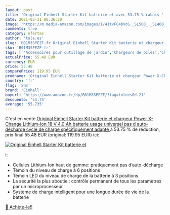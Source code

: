 ```yaml
---
layout: post
title: 'Original Einhell Starter Kit batterie et avec 53.75 % rabais '
date: 2021-05-31 00:36:20
image: 'https://m.media-amazon.com/images/I/41tvFC4bVoS._SL500_._SL400_.jpg'
comments: true
category: ofertas
author: 'tole.es'
slug: 'B01M3SPEZF-fr Original Einhell Starter Kit batterie et chargeur Power...'
sku: 'B01M3SPEZF-fr'
tags: [ 'Accessoires pour outillage de jardin','Chargeurs de piles','Chargeurs doutils électriques','High-Tech','Jardin','Piles, chargeurs et testeurs','Tondeuses et outillage de jardin motorisé','einhell', ]
actualPrice: 55.48 EUR
currency: EUR
price: 55.48
comparePrice: 119.95 EUR
prodname: 'Original Einhell Starter Kit batterie et chargeur Power X-Change  Lithium-Ion  18 V  4.0 Ah batterie  usage universel  pas d auto-décharge  cycle de charge spécifiquement adapté '
country: 'fr'
flag: '🇫🇷'
brand: 'Einhell'
buyurl: 'https://www.amazon.fr/dp/B01M3SPEZF/?tag=tolees0d-21'
descuento: '53.75'
average: '55.735'
---
```


C'est en vente [Original Einhell Starter Kit batterie et chargeur Power X-Change  Lithium-Ion  18 V  4.0 Ah batterie  usage universel  pas d auto-décharge  cycle de charge spécifiquement adapté ](https://www.amazon.fr/dp/B01M3SPEZF/?tag=tolees0d-21)  à  53.75 % de réduction, prix final  55.48 EUR (original: 119.95 EUR) ici:

[![Original Einhell Starter Kit batterie et](https://m.media-amazon.com/images/I/41tvFC4bVoS._SL500_._SL400_.jpg)](https://www.amazon.fr/dp/B01M3SPEZF/?tag=tolees0d-21)

ℹ️:

- Cellules Lithium-Ion haut de gamme: pratiquement pas d’auto-décharge
- Témoin du niveau de charge à 6 positions
- Témoin LED du niveau de charge de la batterie à 3 positions
- La sécurité la plus aboutie : contrôle permanent de tous les paramètres par un microprocesseur
- Système de charge intelligent pour une longue durée de vie de la batterie

[🛒 Achète-le!!](https://www.amazon.fr/dp/B01M3SPEZF/?tag=tolees0d-21)
